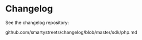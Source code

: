 # Changelog		       	 	 	   		      	   
      	 	      
See the changelog repository:

github.com/smartystreets/changelog/blob/master/sdk/php.md

